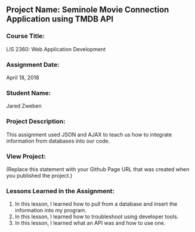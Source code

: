 ## Project Name:  Seminole Movie Connection Application using TMDB API

### Course Title:
LIS 2360:  Web Application Development

### Assignment Date:  
April 18, 2018

### Student Name:  
Jared Zweben

### Project Description:
This assignment used JSON and AJAX to teach us how to integrate information from databases into our code.

### View Project:
(Replace this statement with your Github Page URL that was created when you 
 published the project.)

### Lessons Learned in the Assignment:
1. In this lesson, I learned how to pull from a database and insert the information into my program.
2. In this lesson, I learned how to troubleshoot using developer tools.
3. In this lesson, I learned what an API was and how to use one. 

